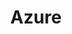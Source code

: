 ---
title: "Azure"
description: "Content that covers topics about Microsoft Azure."
slug: "auzre"
image: "thumbnail-small.png"
style:
    background: "#0072C6"
    color: "#fff"
---